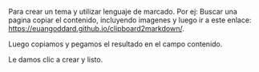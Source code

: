 Para crear un tema y utilizar lenguaje de marcado. Por ej: Buscar una pagina copiar el contenido, incluyendo imagenes y luego ir a este enlace: https://euangoddard.github.io/clipboard2markdown/.

Luego copiamos y pegamos el resultado en el campo contenido.

Le damos clic a crear y listo.